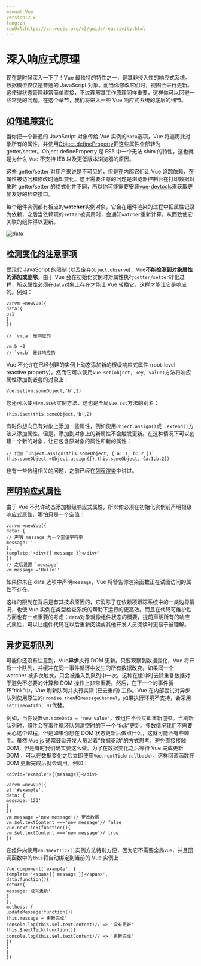 ```yaml
---
manual:Vue
version:2.x
lang:zh
rawUrl:https://cn.vuejs.org/v2/guide/reactivity.html
---
```



# 深入响应式原理


现在是时候深入一下了！Vue 最独特的特性之一，是其非侵入性的响应式系统。数据模型仅仅是普通的 JavaScript 对象。而当你修改它们时，视图会进行更新。这使得状态管理非常简单直接，不过理解其工作原理同样重要，这样你可以回避一些常见的问题。在这个章节，我们将进入一些 Vue 响应式系统的底层的细节。


## [如何追踪变化](%25428#如何追踪变化 "如何追踪变化")<a name="如何追踪变化"></a>


当你把一个普通的 JavaScript 对象传给 Vue 实例的`data`选项，Vue 将遍历此对象所有的属性，并使用[Object.defineProperty](%25258 "")把这些属性全部转为 getter/setter。Object.defineProperty 是 ES5 中一个无法 shim 的特性，这也就是为什么 Vue 不支持 IE8 以及更低版本浏览器的原因。



这些 getter/setter 对用户来说是不可见的，但是在内部它们让 Vue 追踪依赖，在属性被访问和修改时通知变化。这里需要注意的问题是浏览器控制台在打印数据对象时 getter/setter 的格式化并不同，所以你可能需要安装[vue-devtools](%2403 "")来获取更加友好的检查接口。



每个组件实例都有相应的**watcher**实例对象，它会在组件渲染的过程中把属性记录为依赖，之后当依赖项的`setter`被调用时，会通知`watcher`重新计算，从而致使它关联的组件得以更新。



![data](%25256.png "")


## [检测变化的注意事项](%25428#检测变化的注意事项 "检测变化的注意事项")<a name="检测变化的注意事项"></a>


受现代 JavaScript 的限制 (以及废弃`Object.observe`)，Vue**不能检测到对象属性的添加或删除**。由于 Vue 会在初始化实例时对属性执行`getter/setter`转化过程，所以属性必须在`data`对象上存在才能让 Vue 转换它，这样才能让它是响应的。例如：


```
varvm =newVue({
data:{
a:1
}
})

// `vm.a` 是响应的

vm.b =2
// `vm.b` 是非响应的

``` 



Vue 不允许在已经创建的实例上动态添加新的根级响应式属性 (root-level reactive property)。然而它可以使用`Vue.set(object, key, value)`方法将响应属性添加到嵌套的对象上：


```
Vue.set(vm.someObject,'b',2)

``` 



您还可以使用`vm.$set`实例方法，这也是全局`Vue.set`方法的别名：


```
this.$set(this.someObject,'b',2)

``` 



有时你想向已有对象上添加一些属性，例如使用`Object.assign()`或`_.extend()`方法来添加属性。但是，添加到对象上的新属性不会触发更新。在这种情况下可以创建一个新的对象，让它包含原对象的属性和新的属性：


```
// 代替 `Object.assign(this.someObject, { a: 1, b: 2 })`
this.someObject =Object.assign({},this.someObject, {a:1,b:2})

``` 



也有一些数组相关的问题，之前已经在[列表渲染](%25731#注意事项 "")中讲过。


## [声明响应式属性](%25428#声明响应式属性 "声明响应式属性")<a name="声明响应式属性"></a>


由于 Vue 不允许动态添加根级响应式属性，所以你必须在初始化实例前声明根级响应式属性，哪怕只是一个空值：


```
varvm =newVue({
data: {
// 声明 message 为一个空值字符串
message:''
},
template:'<div>{{ message }}</div>'
})
// 之后设置 `message`
vm.message ='Hello!'

``` 



如果你未在 data 选项中声明`message`，Vue 将警告你渲染函数正在试图访问的属性不存在。



这样的限制在背后是有其技术原因的，它消除了在依赖项跟踪系统中的一类边界情况，也使 Vue 实例在类型检查系统的帮助下运行的更高效。而且在代码可维护性方面也有一点重要的考虑：`data`对象就像组件状态的概要，提前声明所有的响应式属性，可以让组件代码在以后重新阅读或其他开发人员阅读时更易于被理解。


## [异步更新队列](%25428#异步更新队列 "异步更新队列")<a name="异步更新队列"></a>


可能你还没有注意到，Vue**异步**执行 DOM 更新。只要观察到数据变化，Vue 将开启一个队列，并缓冲在同一事件循环中发生的所有数据改变。如果同一个 watcher 被多次触发，只会被推入到队列中一次。这种在缓冲时去除重复数据对于避免不必要的计算和 DOM 操作上非常重要。然后，在下一个的事件循环“tick”中，Vue 刷新队列并执行实际 (已去重的) 工作。Vue 在内部尝试对异步队列使用原生的`Promise.then`和`MessageChannel`，如果执行环境不支持，会采用`setTimeout(fn, 0)`代替。



例如，当你设置`vm.someData = 'new value'`，该组件不会立即重新渲染。当刷新队列时，组件会在事件循环队列清空时的下一个“tick”更新。多数情况我们不需要关心这个过程，但是如果你想在 DOM 状态更新后做点什么，这就可能会有些棘手。虽然 Vue.js 通常鼓励开发人员沿着“数据驱动”的方式思考，避免直接接触 DOM，但是有时我们确实要这么做。为了在数据变化之后等待 Vue 完成更新 DOM ，可以在数据变化之后立即使用`Vue.nextTick(callback)`。这样回调函数在 DOM 更新完成后就会调用。例如：


```
<divid="example">{{message}}</div>

``` 


```
varvm =newVue({
el:'#example',
data: {
message:'123'
}
})
vm.message ='new message'// 更改数据
vm.$el.textContent ==='new message'// false
Vue.nextTick(function(){
vm.$el.textContent ==='new message'// true
})

``` 



在组件内使用`vm.$nextTick()`实例方法特别方便，因为它不需要全局`Vue`，并且回调函数中的`this`将自动绑定到当前的 Vue 实例上：



```
Vue.component('example', {
template:'<span>{{ message }}</span>',
data:function(){
return{
message:'没有更新'
}
},
methods: {
updateMessage:function(){
this.message ='更新完成'
console.log(this.$el.textContent)// => '没有更新'
this.$nextTick(function(){
console.log(this.$el.textContent)// => '更新完成'
})
}
}
})

``` 






